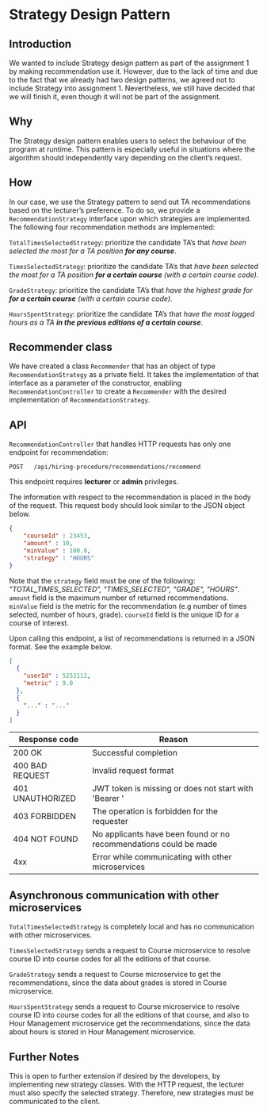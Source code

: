 # Strategy Design Pattern


## Introduction
We wanted to include Strategy design pattern as part of the assignment 1 by making recommendation use it. However, due to the lack of time and due to the fact that we already had two design patterns, we agreed not to include Strategy into assignment 1. Nevertheless, we still have decided that we will finish it, even though it will not be part of the assignment.


## Why
The Strategy design pattern enables users to select the behaviour of the program at runtime. This pattern is especially useful in situations where the algorithm should independently vary depending on the client’s request.


## How
In our case, we use the Strategy pattern to send out TA recommendations based on the lecturer’s preference. To do so, we provide a `RecommendationStrategy` interface upon which strategies are implemented. The following four recommendation methods are implemented:

`TotalTimesSelectedStrategy`: prioritize the candidate TA’s that _have been selected the most for a TA position **for any course**_.

`TimesSelectedStrategy`: prioritize the candidate TA’s that _have been selected the most for a TA position **for a certain course** (with a certain course code)_.

`GradeStrategy`: prioritize the candidate TA’s that _have the highest grade for **for a certain course** (with a certain course code)_.

`HoursSpentStrategy`: prioritize the candidate TA’s that _have the most logged hours as a TA **in the previous editions of a certain course**_.


## Recommender class
We have created a class `Recommender` that has an object of type `RecommendationStrategy` as a private field. It takes the implementation of that interface as a parameter of the constructor, enabling `RecommendationController` to create a `Recommender` with the desired implementation of `RecommendationStrategy`.


## API
`RecommendationController` that handles HTTP requests has only one endpoint for recommendation:

```
POST   /api/hiring-procedure/recommendations/recommend
```

This endpoint requires **lecturer** or **admin** privileges.

The information with respect to the recommendation is placed in the body of the request. This request body should look similar to the JSON object below.

```json
{
	"courseId" : 23453,
	"amount" : 10,
	"minValue" : 100.0,
	"strategy" : "HOURS"
}
```

Note that the `strategy` field must be one of the following: _"TOTAL_TIMES_SELECTED", "TIMES_SELECTED", "GRADE", "HOURS"_. `amount` field is the maximum number of returned recommendations. `minValue` field is the metric for the recommendation (e.g number of times selected, number of hours, grade). `courseId` field is the unique ID for a course of interest.

Upon calling this endpoint, a list of recommendations is returned in a JSON format. See the example below. 

```json
[
  {
	"userId" : 5252112,
	"metric" : 9.0
  },
  {
    "..." : "..."
  }
]
```

| Response code    | Reason                                                            |
|------------------|-------------------------------------------------------------------|
| 200 OK           | Successful completion                                             |
| 400 BAD REQUEST  | Invalid request format                                            |
| 401 UNAUTHORIZED | JWT token is missing or does not start with 'Bearer '             |
| 403 FORBIDDEN    | The operation is forbidden for the requester                      |
| 404 NOT FOUND    | No applicants have been found or no recommendations could be made |
| 4xx              | Error while communicating with other microservices                |


## Asynchronous communication with other microservices
`TotalTimesSelectedStrategy` is completely local and has no communication with other microservices.

`TimesSelectedStrategy` sends a request to Course microservice to resolve course ID into course codes for all the editions of that course.

`GradeStrategy` sends a request to Course microservice to get the recommendations, since the data about grades is stored in Course microservice.

`HoursSpentStrategy` sends a request to Course microservice to resolve course ID into course codes for all the editions of that course, and also to Hour Management microservice get the recommendations, since the data about hours is stored in Hour Management microservice.


## Further Notes
This is open to further extension if desired by the developers, by implementing new strategy classes. With the HTTP request, the lecturer must also specify the selected strategy. Therefore, new strategies must be communicated to the client. 